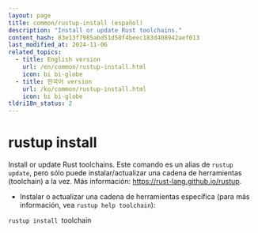 ```yaml
---
layout: page
title: common/rustup-install (español)
description: "Install or update Rust toolchains."
content_hash: 83e13f7985abd51d58f4beec183d408942aef013
last_modified_at: 2024-11-06
related_topics:
  - title: English version
    url: /en/common/rustup-install.html
    icon: bi bi-globe
  - title: 한국어 version
    url: /ko/common/rustup-install.html
    icon: bi bi-globe
tldri18n_status: 2
---
```

# rustup install

Install or update Rust toolchains.
Este comando es un alias de `rustup update`, pero sólo puede instalar/actualizar una cadena de herramientas (toolchain) a la vez.
Más información: <https://rust-lang.github.io/rustup>.

- Instalar o actualizar una cadena de herramientas específica (para más información, vea `rustup help toolchain`):

`rustup install `<span class="tldr-var badge badge-pill bg-dark-lm bg-white-dm text-white-lm text-dark-dm font-weight-bold">toolchain</span>
